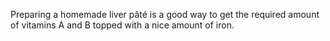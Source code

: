 Preparing a homemade liver pâté is a good way to get the required amount of vitamins A and B topped with a nice amount of iron.